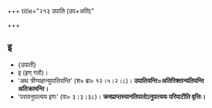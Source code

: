 +++
title="२१३ उपाति (उप+अति)"

+++

## इ
- {उपाती}
- इ (इण् गतौ)।
- 'अथ त्रीण्यहान्युपातियन्ति' (श० ब्रा० १२।५।२।८)। **उपातियन्ति=अतिरिक्तान्यतियन्ति अतिक्रामन्ति।**
- 'परावनुपात्यय इणः' (पा० ३।३।३८)। **क्रमप्राप्तस्यानतिपातोऽनुपात्ययः परिपाटीति वृत्तिः।**

